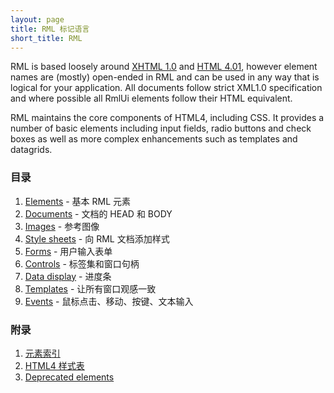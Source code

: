 ```yaml
---
layout: page
title: RML 标记语言
short_title: RML
---
```


RML is based loosely around [XHTML 1.0](http://www.w3.org/TR/xhtml1/) and [HTML 4.01](http://www.w3.org/TR/1999/REC-html401-19991224/), however element names are (mostly) open-ended in RML and can be used in any way that is logical for your application. All documents follow strict XML1.0 specification and where possible all RmlUi elements follow their HTML equivalent.

RML maintains the core components of HTML4, including CSS. It provides a number of basic elements including input fields, radio buttons and check boxes as well as more complex enhancements such as templates and datagrids.

### 目录

1. [Elements](rml/elements.html) - 基本 RML 元素
2. [Documents](rml/documents.html) - 文档的 HEAD 和 BODY
3. [Images](rml/images.html) - 参考图像
4. [Style sheets](rml/style_sheets.html) - 向 RML 文档添加样式
5. [Forms](rml/forms.html) - 用户输入表单
6. [Controls](rml/controls.html) - 标签集和窗口句柄
7. [Data display](rml/data_display.html) - 进度条
8. [Templates](rml/templates.html) - 让所有窗口观感一致
9. [Events](rml/events.html) - 鼠标点击、移动、按键、文本输入 

### 附录

1. [元素索引](rml/element_index.html)
2. [HTML4 样式表](rml/html4_style_sheet.html) 
3. [Deprecated elements](rml/deprecated.html)
